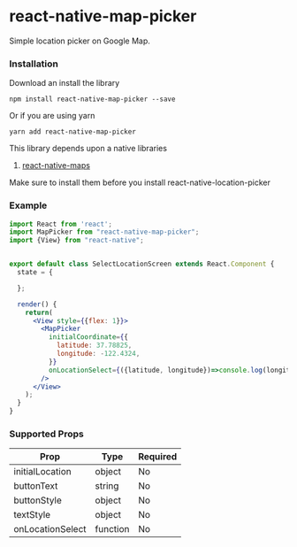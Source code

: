 # react-native-map-picker

Simple location picker on Google Map.

### Installation

Download an install the library

```npm install react-native-map-picker --save```

Or if you are using yarn

```yarn add react-native-map-picker```

This library depends upon a native libraries

1. [react-native-maps](https://github.com/react-community/react-native-maps)

Make sure to install them before you install react-native-location-picker

### Example

```jsx
import React from 'react';
import MapPicker from "react-native-map-picker";
import {View} from "react-native";


export default class SelectLocationScreen extends React.Component {
  state = {

  };

  render() {
    return(
      <View style={{flex: 1}}>
        <MapPicker
          initialCoordinate={{
            latitude: 37.78825,
            longitude: -122.4324,
          }}
          onLocationSelect={({latitude, longitude})=>console.log(longitude)}
        />
      </View>
    );
  }
}
```

### Supported Props

| Prop | Type | Required | 
| ---- | ---- | -------- |
| initialLocation | object | No |
| buttonText | string | No |
| buttonStyle | object | No |
| textStyle | object | No |
| onLocationSelect | function | No |
